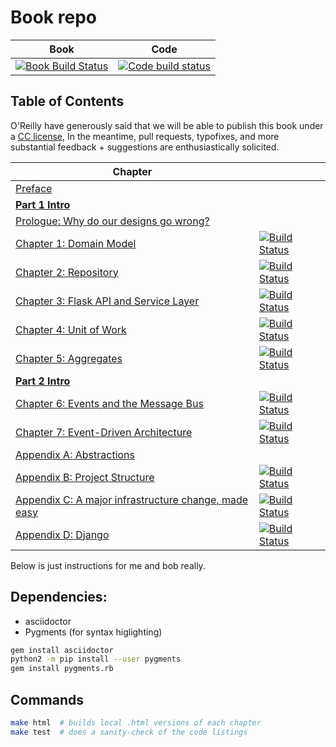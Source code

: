 # Book repo

| Book | Code |
| ---- | ---- |
| [![Book Build Status](https://travis-ci.org/python-leap/book.svg?branch=master)](https://travis-ci.org/python-leap/book) | [![Code build status](https://travis-ci.org/python-leap/code.svg?branch=master)](https://travis-ci.org/python-leap/code) |


## Table of Contents

O'Reilly have generously said that we will be able to publish this book under a [CC license](license.txt),
In the meantime, pull requests, typofixes, and more substantial feedback + suggestions are enthusiastically solicited.

| Chapter |       |
| ------- | ----- |
| [Preface](preface.asciidoc) | |
| [**Part 1 Intro**](part1.asciidoc) | |
| [Prologue: Why do our designs go wrong?](prologue.asciidoc)| |
| [Chapter 1: Domain Model](chapter_01_domain_model.asciidoc) | [![Build Status](https://travis-ci.org/python-leap/code.svg?branch=chapter_01_domain_model)](https://travis-ci.org/python-leap/code) |
| [Chapter 2: Repository](chapter_02_repository.asciidoc) | [![Build Status](https://travis-ci.org/python-leap/code.svg?branch=chapter_02_repository)](https://travis-ci.org/python-leap/code) |
| [Chapter 3: Flask API and Service Layer](chapter_03_flask_api_and_service_layer.asciidoc) | [![Build Status](https://travis-ci.org/python-leap/code.svg?branch=chapter_03_flask_api_and_service_layer)](https://travis-ci.org/python-leap/code) |
| [Chapter 4: Unit of Work](chapter_04_uow.asciidoc) | [![Build Status](https://travis-ci.org/python-leap/code.svg?branch=chapter_04_uow)](https://travis-ci.org/python-leap/code) |
| [Chapter 5: Aggregates](chapter_05_aggregate.asciidoc) | [![Build Status](https://travis-ci.org/python-leap/code.svg?branch=chapter_05_aggregate)](https://travis-ci.org/python-leap/code) |
| [**Part 2 Intro**](part2.asciidoc) | |
| [Chapter 6: Events and the Message Bus](chapter_06_events_and_message_bus.asciidoc) | [![Build Status](https://travis-ci.org/python-leap/code.svg?branch=chapter_06_events_and_message_bus)](https://travis-ci.org/python-leap/code) |
| [Chapter 7: Event-Driven Architecture](chapter_07_external_events.asciidoc) | [![Build Status](https://travis-ci.org/python-leap/code.svg?branch=chapter_07_external_events)](https://travis-ci.org/python-leap/code) |
| [Appendix A: Abstractions](appendix_abstractions.asciidoc) | |
| [Appendix B: Project Structure](appendix_project_structure.asciidoc) | [![Build Status](https://travis-ci.org/python-leap/code.svg?branch=appendix_project_structure)](https://travis-ci.org/python-leap/code) |
| [Appendix C: A major infrastructure change, made easy](appendix_csvs.asciidoc) | [![Build Status](https://travis-ci.org/python-leap/code.svg?branch=appendix_csvs)](https://travis-ci.org/python-leap/code) |
| [Appendix D: Django](appendix_django.asciidoc) | [![Build Status](https://travis-ci.org/python-leap/code.svg?branch=appendix_django)](https://travis-ci.org/python-leap/code) |




Below is just instructions for me and bob really.

## Dependencies:

* asciidoctor
* Pygments (for syntax higlighting)

```sh
gem install asciidoctor
python2 -m pip install --user pygments
gem install pygments.rb
```


## Commands

```sh
make html  # builds local .html versions of each chapter
make test  # does a sanity-check of the code listings
```

